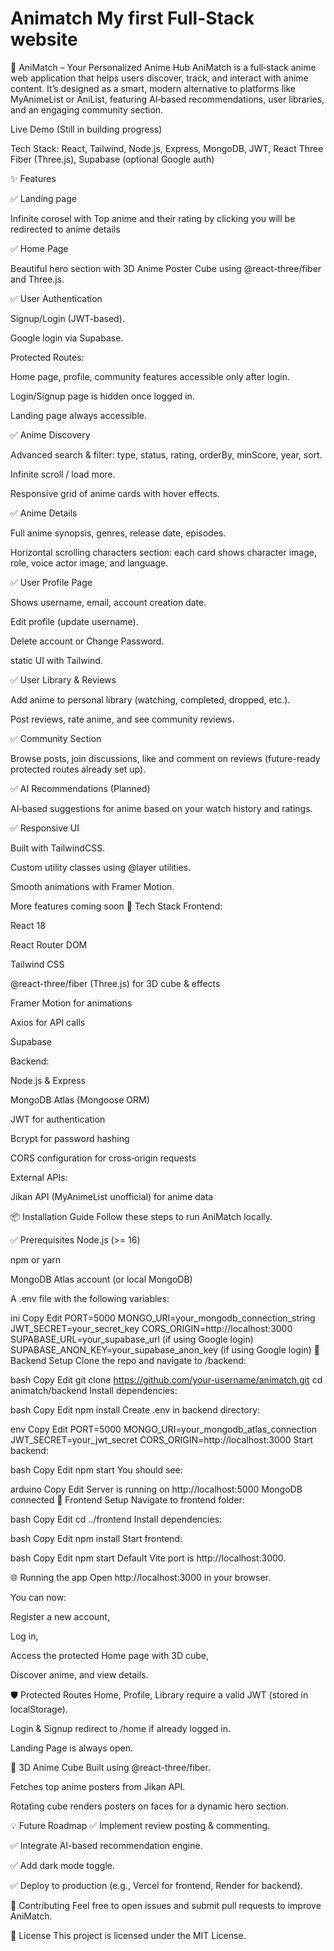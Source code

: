 # Animatch My first Full-Stack website
🌸 AniMatch – Your Personalized Anime Hub
AniMatch is a full‑stack anime web application that helps users discover, track, and interact with anime content.
It’s designed as a smart, modern alternative to platforms like MyAnimeList or AniList, featuring AI‑based recommendations, user libraries, and an engaging community section.

Live Demo (Still in building progress)

Tech Stack: React, Tailwind, Node.js, Express, MongoDB, JWT, React Three Fiber (Three.js), Supabase (optional Google auth)

✨ Features


✅ Landing page

Infinite corosel with Top anime  and their rating by clicking you will be redirected to anime details

✅ Home Page

Beautiful hero section with 3D Anime Poster Cube using @react-three/fiber and Three.js.

✅ User Authentication

Signup/Login (JWT-based).

Google login via Supabase.

Protected Routes:

Home page, profile, community features accessible only after login.

Login/Signup page is hidden once logged in.

Landing page always accessible.

✅ Anime Discovery

Advanced search & filter: type, status, rating, orderBy, minScore, year, sort.

Infinite scroll / load more.

Responsive grid of anime cards with hover effects.

✅ Anime Details

Full anime synopsis, genres, release date, episodes.

Horizontal scrolling characters section: each card shows character image, role, voice actor image, and language.

✅ User Profile Page

Shows username, email, account creation date.

Edit profile (update username).

Delete account or Change Password.

static UI with Tailwind.

✅ User Library & Reviews

Add anime to personal library (watching, completed, dropped, etc.).

Post reviews, rate anime, and see community reviews.

✅ Community Section

Browse posts, join discussions, like and comment on reviews (future-ready protected routes already set up).

✅ AI Recommendations (Planned)

AI‑based suggestions for anime based on your watch history and ratings.

✅ Responsive UI

Built with TailwindCSS.

Custom utility classes using @layer utilities.

Smooth animations with Framer Motion.

More features coming soon
🚀 Tech Stack
Frontend:

React 18

React Router DOM

Tailwind CSS

@react-three/fiber (Three.js) for 3D cube & effects

Framer Motion for animations

Axios for API calls

Supabase

Backend:

Node.js & Express

MongoDB Atlas (Mongoose ORM)

JWT for authentication

Bcrypt for password hashing

CORS configuration for cross‑origin requests

External APIs:

Jikan API (MyAnimeList unofficial) for anime data

📦 Installation Guide
Follow these steps to run AniMatch locally.

✅ Prerequisites
Node.js (>= 16)

npm or yarn

MongoDB Atlas account (or local MongoDB)

A .env file with the following variables:

ini
Copy
Edit
PORT=5000
MONGO_URI=your_mongodb_connection_string
JWT_SECRET=your_secret_key
CORS_ORIGIN=http://localhost:3000
SUPABASE_URL=your_supabase_url (if using Google login)
SUPABASE_ANON_KEY=your_supabase_anon_key (if using Google login)
🔧 Backend Setup
Clone the repo and navigate to /backend:

bash
Copy
Edit
git clone https://github.com/your-username/animatch.git
cd animatch/backend
Install dependencies:

bash
Copy
Edit
npm install
Create .env in backend directory:

env
Copy
Edit
PORT=5000
MONGO_URI=your_mongodb_atlas_connection
JWT_SECRET=your_jwt_secret
CORS_ORIGIN=http://localhost:3000
Start backend:

bash
Copy
Edit
npm start
You should see:

arduino
Copy
Edit
Server is running on http://localhost:5000
MongoDB connected
🎨 Frontend Setup
Navigate to frontend folder:

bash
Copy
Edit
cd ../frontend
Install dependencies:

bash
Copy
Edit
npm install
Start frontend:

bash
Copy
Edit
npm start
Default Vite port is http://localhost:3000.

🌐 Running the app
Open http://localhost:3000 in your browser.

You can now:

Register a new account,

Log in,

Access the protected Home page with 3D cube,

Discover anime, and view details.

🛡️ Protected Routes
Home, Profile, Library require a valid JWT (stored in localStorage).

Login & Signup redirect to /home if already logged in.

Landing Page is always open.

🎥 3D Anime Cube
Built using @react-three/fiber.

Fetches top anime posters from Jikan API.

Rotating cube renders posters on faces for a dynamic hero section.

💡 Future Roadmap
✅ Implement review posting & commenting.

✅ Integrate AI-based recommendation engine.

✅ Add dark mode toggle.

✅ Deploy to production (e.g., Vercel for frontend, Render for backend).

🤝 Contributing
Feel free to open issues and submit pull requests to improve AniMatch.

📜 License
This project is licensed under the MIT License.
